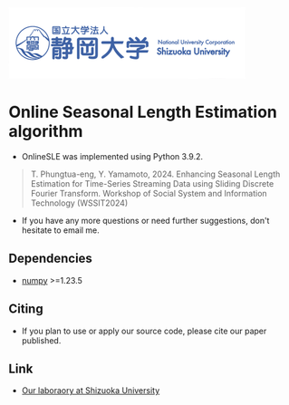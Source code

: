 ![alt text](https://github.com/thanapol2/Mean_EBinning/blob/082cd9447659d9d140acc38d5d4c11db9187d06c/Documents/shizuoka%20bannar.png)
# Online Seasonal Length Estimation algorithm

- OnlineSLE was implemented using Python 3.9.2.

>T. Phungtua-eng, Y. Yamamoto, 2024. Enhancing Seasonal Length Estimation for Time-Series Streaming Data using Sliding Discrete Fourier Transform. Workshop of Social System and Information Technology (WSSIT2024)

- If you have any more questions or need further suggestions, don't hesitate to email me.


## Dependencies
- [numpy](http://www.numpy.org/) >=1.23.5


## Citing
- If you plan to use or apply our source code, please cite our paper published.

## Link
- [Our laboraory at Shizuoka University](http://lab.inf.shizuoka.ac.jp/yamamoto/)

